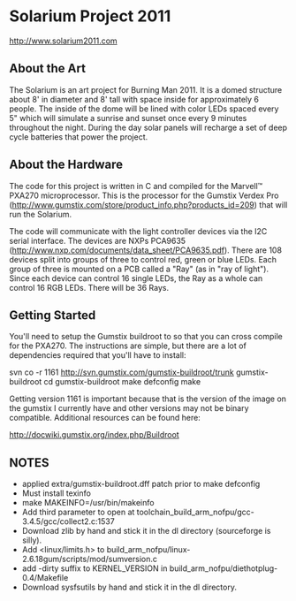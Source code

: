 # Solarium Project 2011
http://www.solarium2011.com

## About the Art

The Solarium is an art project for Burning Man 2011.  It is a domed structure about 8' in diameter and 8' tall with space inside for approximately 6 people.  The inside of the dome will be lined with color LEDs spaced every 5" which will simulate a sunrise and sunset once every 9 minutes throughout the night.  During the day solar panels will recharge a set of deep cycle batteries that power the project.

## About the Hardware

The code for this project is written in C and compiled for the Marvell™ PXA270 microprocessor.  This is the processor for the Gumstix Verdex Pro (http://www.gumstix.com/store/product_info.php?products_id=209) that will run the Solarium.

The code will communicate with the light controller devices via the I2C serial interface.  The devices are NXPs PCA9635 (http://www.nxp.com/documents/data_sheet/PCA9635.pdf).  There are 108 devices split into groups of three to control red, green or blue LEDs.  Each group of three is mounted on a PCB called a "Ray" (as in "ray of light").  Since each device can control 16 single LEDs, the Ray as a whole can control 16 RGB LEDs.  There will be 36 Rays.

## Getting Started

You'll need to setup the Gumstix buildroot to so that you can cross compile for the PXA270.  The instructions are simple, but there are a lot of dependencies required that you'll have to install:

  svn co -r 1161 http://svn.gumstix.com/gumstix-buildroot/trunk gumstix-buildroot
  cd gumstix-buildroot 
  make defconfig
  make

Getting version 1161 is important because that is the version of the image on the gumstix I currently have and other versions may not be binary compatible.  Additional resources can be found here:

  http://docwiki.gumstix.org/index.php/Buildroot

## NOTES

* applied extra/gumstix-buildroot.dff patch prior to make defconfig
* Must install texinfo
* make MAKEINFO=/usr/bin/makeinfo
* Add third parameter to open at toolchain_build_arm_nofpu/gcc-3.4.5/gcc/collect2.c:1537
* Download zlib by hand and stick it in the dl directory (sourceforge is silly).
* Add <linux/limits.h> to build_arm_nofpu/linux-2.6.18gum/scripts/mod/sumversion.c
* add -dirty suffix to KERNEL_VERSION in build_arm_nofpu/diethotplug-0.4/Makefile
* Download sysfsutils by hand and stick it in the dl directory.

